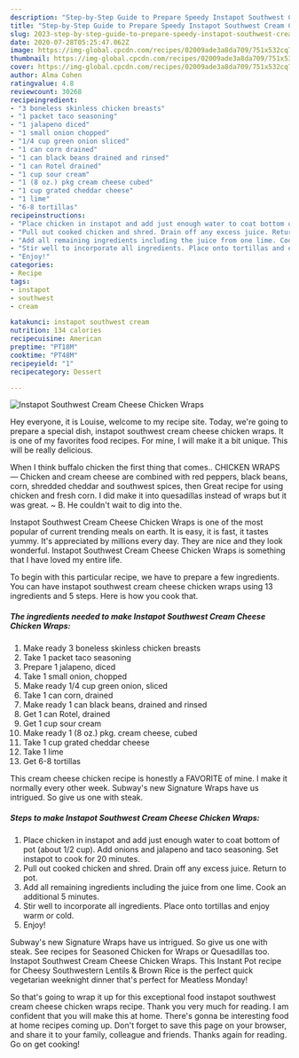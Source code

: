 ```yaml
---
description: "Step-by-Step Guide to Prepare Speedy Instapot Southwest Cream Cheese Chicken Wraps"
title: "Step-by-Step Guide to Prepare Speedy Instapot Southwest Cream Cheese Chicken Wraps"
slug: 2023-step-by-step-guide-to-prepare-speedy-instapot-southwest-cream-cheese-chicken-wraps
date: 2020-07-28T05:25:47.062Z
image: https://img-global.cpcdn.com/recipes/02009ade3a8da709/751x532cq70/instapot-southwest-cream-cheese-chicken-wraps-recipe-main-photo.jpg
thumbnail: https://img-global.cpcdn.com/recipes/02009ade3a8da709/751x532cq70/instapot-southwest-cream-cheese-chicken-wraps-recipe-main-photo.jpg
cover: https://img-global.cpcdn.com/recipes/02009ade3a8da709/751x532cq70/instapot-southwest-cream-cheese-chicken-wraps-recipe-main-photo.jpg
author: Alma Cohen
ratingvalue: 4.8
reviewcount: 30268
recipeingredient:
- "3 boneless skinless chicken breasts"
- "1 packet taco seasoning"
- "1 jalapeno diced"
- "1 small onion chopped"
- "1/4 cup green onion sliced"
- "1 can corn drained"
- "1 can black beans drained and rinsed"
- "1 can Rotel drained"
- "1 cup sour cream"
- "1 (8 oz.) pkg cream cheese cubed"
- "1 cup grated cheddar cheese"
- "1 lime"
- "6-8 tortillas"
recipeinstructions:
- "Place chicken in instapot and add just enough water to coat bottom of pot (about 1/2 cup). Add onions and jalapeno and taco seasoning. Set instapot to cook for 20 minutes."
- "Pull out cooked chicken and shred. Drain off any excess juice. Return to pot."
- "Add all remaining ingredients including the juice from one lime. Cook an additional 5 minutes."
- "Stir well to incorporate all ingredients. Place onto tortillas and enjoy warm or cold."
- "Enjoy!"
categories:
- Recipe
tags:
- instapot
- southwest
- cream

katakunci: instapot southwest cream 
nutrition: 134 calories
recipecuisine: American
preptime: "PT18M"
cooktime: "PT48M"
recipeyield: "1"
recipecategory: Dessert

---
```



![Instapot Southwest Cream Cheese Chicken Wraps](https://img-global.cpcdn.com/recipes/02009ade3a8da709/751x532cq70/instapot-southwest-cream-cheese-chicken-wraps-recipe-main-photo.jpg)

Hey everyone, it is Louise, welcome to my recipe site. Today, we're going to prepare a special dish, instapot southwest cream cheese chicken wraps. It is one of my favorites food recipes. For mine, I will make it a bit unique. This will be really delicious.

When I think buffalo chicken the first thing that comes.. CHICKEN WRAPS — Chicken and cream cheese are combined with red peppers, black beans, corn, shredded cheddar and southwest spices, then Great recipe for using chicken and fresh corn. I did make it into quesadillas instead of wraps but it was great. ~ B. He couldn&#39;t wait to dig into the.

Instapot Southwest Cream Cheese Chicken Wraps is one of the most popular of current trending meals on earth. It is easy, it is fast, it tastes yummy. It's appreciated by millions every day. They are nice and they look wonderful. Instapot Southwest Cream Cheese Chicken Wraps is something that I have loved my entire life.


To begin with this particular recipe, we have to prepare a few ingredients. You can have instapot southwest cream cheese chicken wraps using 13 ingredients and 5 steps. Here is how you cook that.

<!--inarticleads1-->

##### The ingredients needed to make Instapot Southwest Cream Cheese Chicken Wraps:

1. Make ready 3 boneless skinless chicken breasts
1. Take 1 packet taco seasoning
1. Prepare 1 jalapeno, diced
1. Take 1 small onion, chopped
1. Make ready 1/4 cup green onion, sliced
1. Take 1 can corn, drained
1. Make ready 1 can black beans, drained and rinsed
1. Get 1 can Rotel, drained
1. Get 1 cup sour cream
1. Make ready 1 (8 oz.) pkg. cream cheese, cubed
1. Take 1 cup grated cheddar cheese
1. Take 1 lime
1. Get 6-8 tortillas


This cream cheese chicken recipe is honestly a FAVORITE of mine. I make it normally every other week. Subway&#39;s new Signature Wraps have us intrigued. So give us one with steak. 

<!--inarticleads2-->

##### Steps to make Instapot Southwest Cream Cheese Chicken Wraps:

1. Place chicken in instapot and add just enough water to coat bottom of pot (about 1/2 cup). Add onions and jalapeno and taco seasoning. Set instapot to cook for 20 minutes.
1. Pull out cooked chicken and shred. Drain off any excess juice. Return to pot.
1. Add all remaining ingredients including the juice from one lime. Cook an additional 5 minutes.
1. Stir well to incorporate all ingredients. Place onto tortillas and enjoy warm or cold.
1. Enjoy!


Subway&#39;s new Signature Wraps have us intrigued. So give us one with steak. See recipes for Seasoned Chicken for Wraps or Quesadillas too. Instapot Southwest Cream Cheese Chicken Wraps. This Instant Pot recipe for Cheesy Southwestern Lentils &amp; Brown Rice is the perfect quick vegetarian weeknight dinner that&#39;s perfect for Meatless Monday! 

So that's going to wrap it up for this exceptional food instapot southwest cream cheese chicken wraps recipe. Thank you very much for reading. I am confident that you will make this at home. There's gonna be interesting food at home recipes coming up. Don't forget to save this page on your browser, and share it to your family, colleague and friends. Thanks again for reading. Go on get cooking!
